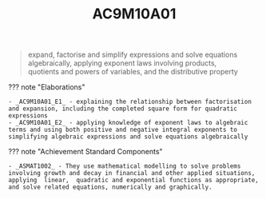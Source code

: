 ﻿---
backlinks:
- title: Algebra - for version 9 of the Australian Curriculum
  url: /memex/sense/Teaching/Curriculum/algebra-v9.html
- title: Learning Areas
  url: /memex/sense/Teaching/Curriculum/v9/v9-learning-areas.html
tags: australian-curriculum
title: AC9M10A01
type: note
---
> expand, factorise and simplify expressions and solve equations algebraically, applying exponent laws involving products, quotients and powers of variables, and the distributive property

??? note "Elaborations"

	- _AC9M10A01_E1_ - explaining the relationship between factorisation and expansion, including the completed square form for quadratic expressions
	- _AC9M10A01_E2_ - applying knowledge of exponent laws to algebraic terms and using both positive and negative integral exponents to simplifying algebraic expressions and solve equations algebraically
??? note "Achievement Standard Components"

	- _ASMAT1002_ - They use mathematical modelling to solve problems involving growth and decay in financial and other applied situations, applying  linear,  quadratic and exponential functions as appropriate, and solve related equations, numerically and graphically.